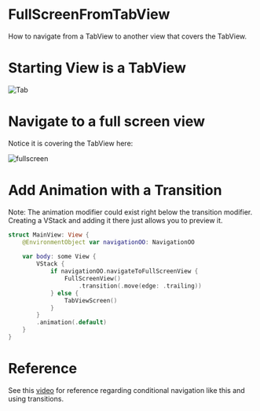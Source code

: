 # FullScreenFromTabView
How to navigate from a TabView to another view that covers the TabView.

# Starting View is a TabView
![Tab](https://user-images.githubusercontent.com/24855856/127545555-0b5e41d1-0e92-4a89-91b7-e05f661b5aa2.png)


# Navigate to a full screen view
Notice it is covering the TabView here:

![fullscreen](https://user-images.githubusercontent.com/24855856/127545559-2dcdb4bb-8bbd-41df-992a-b3a629946aa0.png)


# Add Animation with a Transition
Note: The animation modifier could exist right below the transition modifier. 
Creating a VStack and adding it there just allows you to preview it.
```swift
struct MainView: View {
    @EnvironmentObject var navigationOO: NavigationOO
    
    var body: some View {
        VStack {
            if navigationOO.navigateToFullScreenView {
                FullScreenView()
                    .transition(.move(edge: .trailing))
            } else {
                TabViewScreen()
            }
        }
        .animation(.default)
    }
}
```

# Reference
See this [video](https://youtu.be/-sOkTOsAzMs) for reference regarding conditional navigation like this and using transitions.
